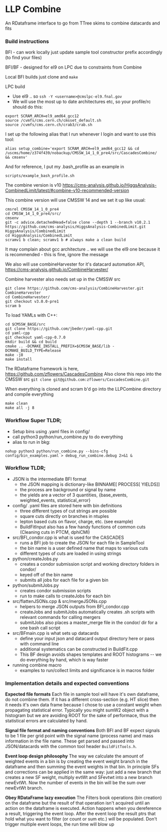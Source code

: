 # LLP Combine 
An RDataframe interface to go from TTree skims to combine datacards and fits

### Build instructions
BFI - can work locally just update sample tool constructor prefix accordingly (to find your files)

BFI/BF - designed for el9 on LPC due to constraints from Combine

Local BFI builds just clone and `make`

LPC build
- Use el9 .. so `ssh -Y <username>@cmslpc-el9.fnal.gov`
- We will use the most up to date architectures etc, so your profile/rc should do this:
```
export SCRAM_ARCH=el9_amd64_gcc12
source /cvmfs/cms.cern.ch/cmsset_default.sh
source /cvmfs/cms.cern.ch/crab3/crab.sh
```
I set up the following alias that I run whenever I login and want to use this tool:
```
alias setup_combine='export SCRAM_ARCH=el9_amd64_gcc12 && cd /uscms/home/z374f439/nobackup/CMSSW_14_1_0_pre4/src/CascadesCombine/ && cmsenv'
```
And for reference, I put my .bash_profile as an example in 
```
scripts/example_bash_profile.sh
```

The combine version is v10
https://cms-analysis.github.io/HiggsAnalysis-CombinedLimit/latest/#combine-v10-recommended-version

This combine version will use CMSSW 14 and we set it up like usual:
```
cmsrel CMSSW_14_1_0_pre4
cd CMSSW_14_1_0_pre4/src/
cmsenv
git -c advice.detachedHead=false clone --depth 1 --branch v10.2.1 https://github.com/cms-analysis/HiggsAnalysis-CombinedLimit.git HiggsAnalysis/CombinedLimit
cd HiggsAnalysis/CombinedLimit
scramv1 b clean; scramv1 b # always make a clean build
```

It may complain about gcc architecture .. we will use the el9 one because it is recommended - this is fine, ignore the message

We also will use combineHarvester for it's datacard automation API,
https://cms-analysis.github.io/CombineHarvester/

Combine harvester  also needs set up in the CMSSW src
```
git clone https://github.com/cms-analysis/CombineHarvester.git CombineHarvester
cd CombineHarvester/
git checkout v3.0.0-pre1
scram b
```
To load YAMLs with C++:
```
cd $CMSSW_BASE/src
git clone https://github.com/jbeder/yaml-cpp.git
cd yaml-cpp
git checkout yaml-cpp-0.7.0
mkdir build && cd build
cmake .. -DCMAKE_INSTALL_PREFIX=$CMSSW_BASE/lib -DCMAKE_BUILD_TYPE=Release
make -j8
make install
```

The RDataframe framework is here,
https://github.com/zflowers/CascadesCombine
Also clone this repo into the CMSSW src
`git clone git@github.com:zflowers/CascadesCombine.git`

When everything is cloned and scram b'd go into the LLPCombine directory and compile everything
```
make clean
make all -j 8
```

### Workflow Super TLDR;
- Setup bins using .yaml files in config/
- call python3 python/run_combine.py to do everything
- alias to run in bkg: 
```
nohup python3 python/run_combine.py --bins-cfg config/bin_examples.yaml > debug_run_combine.debug 2>&1 &
```

### Workflow TLDR;
- JSON is the intermediate BFI format
  - the JSON mapping is dictionary-like BINNAME[ PROCESS[ YIELDS]]
  - the process are background or signal by name
  - the yields are a vector of 3 quantities, {base_events, weighted_events, statistical_error}
- config/ .yaml files are stored here with bin definitions
  - three different types of cut strings are possible
  - square cuts directly on branches in ntuples
  - lepton based cuts on flavor, charge, etc. (see example)
  - BuildFitInput also has a few handy functions of common cuts (Cleaning cuts in PTCM, dphiCMI)
- src/BFI_condor.cpp is what is used for the CASCADES
  - runs a BFI job to create the JSON for each file in SampleTool
  - the bin name is a user defined name that maps to various cuts
  - different types of cuts are loaded in using strings
- python/createJobs.py
  - creates a condor submission script and working directory folders in condor/
  - keyed off of the bin name
  - submits all jobs for each file for a given bin
- python/submitJobs.py
  - creates condor submission scripts
  - run to make calls to createJobs for each bin
- src/flattenJSONs.cpp & src/mergeJSONs.cpp
  - helpers to merge JSON outputs from BFI_condor.cpp
  - createJobs and submitJobs automatically creates .sh scripts with relevant commands for calling mergers
  - submitJobs also places a master_merge file in the condor/ dir for a one bash call script
- src/BFmain.cpp is what sets up datacards
  - define your input json and datacard output directory here or pass with command line
  - additional systematics can be constructed in BuildFit.cpp
  - This BF design avoids shapes templates and ROOT histograms -- we do everything by hand, which is way faster
- running combine macro
  - examples to run/collect limits and significance is in macros folder

### Implementation details and expected conventions

**Expected file formats**
Each file in sample tool will have it's own dataframe, do not combine them. If it has a different cross-section (e.g. HT slice) then it needs it's own data frame because I chose to use a constant weight when propagating statistical error. Typically you might sumW2 object with a histogram but we are avoiding ROOT for the sake of performace, thus the statistical errors are calculated by hand.

**Signal file format and naming conventions**
Both BFI and BF expect signals to be 1 file per grid point with the signal name (process name) and mass information in the file name. These get parsed and passed into JSON/datacards with the common tool header `BuildFitTools.h`.

**Event loop design philosophy**
The way we calculate the amount of weighted events in  a bin is by creating the event weight branch in the dataframe and then summing the event weights in that bin. In principle SFs and corrections can be applied in the same way: just add a new branch that creates a new SF weight, multiply evtWt and SFevtwt into a new branch newEvtWt. Now the number of events in the bin will be the sum over newEvtWt branch.

**Obey RDataFrame lazy execution**
The Filters book operations (bin creation) on the dataframe but the result of that operation isn't acquired until an action on the dataframe is executed. Action happens when you dereference a result, triggering the event loop. After the event loop  the result ptrs that hold what you want to filter (or count or sum etc.) will be populated. Don't trigger multiple event loops, the run time will blow up

